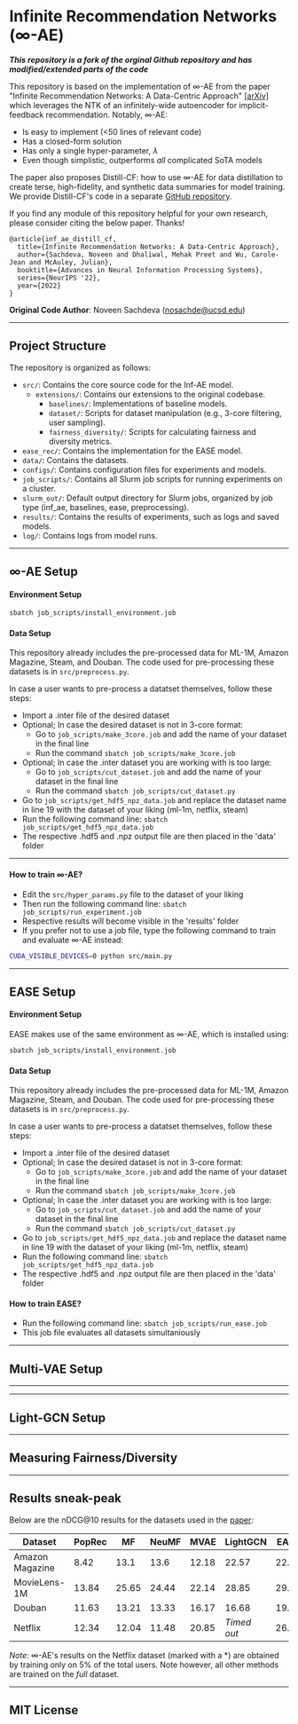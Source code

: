 # Infinite Recommendation Networks (∞-AE)

***This repository is a fork of the orginal Github repository and has modified/extended parts of the code***

This repository is based on the implementation of ∞-AE from the paper "Infinite Recommendation Networks: A Data-Centric Approach" [[arXiv]](https://arxiv.org/abs/2206.02626) which leverages the NTK of an infinitely-wide autoencoder for implicit-feedback recommendation. Notably, ∞-AE:

- Is easy to implement (<50 lines of relevant code)
- Has a closed-form solution
- Has only a single hyper-parameter, $\lambda$
- Even though simplistic, outperforms *all* complicated SoTA models

The paper also proposes Distill-CF: how to use ∞-AE for data distillation to create terse, high-fidelity, and synthetic data summaries for model training. We provide Distill-CF's code in a separate [GitHub repository](https://github.com/noveens/distill_cf).

If you find any module of this repository helpful for your own research, please consider citing the below paper. Thanks!

```
@article{inf_ae_distill_cf,
  title={Infinite Recommendation Networks: A Data-Centric Approach},
  author={Sachdeva, Noveen and Dhaliwal, Mehak Preet and Wu, Carole-Jean and McAuley, Julian},
  booktitle={Advances in Neural Information Processing Systems},
  series={NeurIPS '22},
  year={2022}
}
```

**Original Code Author**: Noveen Sachdeva (nosachde@ucsd.edu)

---

## Project Structure

The repository is organized as follows:

- `src/`: Contains the core source code for the Inf-AE model.
  - `extensions/`: Contains our extensions to the original codebase.
    - `baselines/`: Implementations of baseline models.
    - `dataset/`: Scripts for dataset manipulation (e.g., 3-core filtering, user sampling).
    - `fairness_diversity/`: Scripts for calculating fairness and diversity metrics.
- `ease_rec/`: Contains the implementation for the EASE model.
- `data/`: Contains the datasets.
- `configs/`: Contains configuration files for experiments and models.
- `job_scripts/`: Contains all Slurm job scripts for running experiments on a cluster.
- `slurm_out/`: Default output directory for Slurm jobs, organized by job type (inf_ae, baselines, ease, preprocessing).
- `results/`: Contains the results of experiments, such as logs and saved models.
- `log/`: Contains logs from model runs.

---

## ∞-AE Setup

#### Environment Setup

```bash
sbatch job_scripts/install_environment.job
```

#### Data Setup

This repository already includes the pre-processed data for ML-1M, Amazon Magazine, Steam, and Douban. The code used for pre-processing these datasets is in `src/preprocess.py`.

In case a user wants to pre-process a datatset themselves, follow these steps:
- Import a .inter file of the desired dataset
- Optional; In case the desired dataset is not in 3-core format:
    - Go to `job_scripts/make_3core.job` and add the name of your dataset in the final line
    - Run the command `sbatch job_scripts/make_3core.job`
- Optional; In case the .inter dataset you are working with is too large:
    - Go to `job_scripts/cut_dataset.job` and add the name of your dataset in the final line
    - Run the command `sbatch job_scripts/cut_dataset.py`
- Go to `job_scripts/get_hdf5_npz_data.job` and replace the dataset name in line 19 with the dataset of your liking (ml-1m, netflix, steam)
- Run the following command line: `sbatch job_scripts/get_hdf5_npz_data.job`
- The respective .hdf5 and .npz output file are then placed in the 'data' folder

---

#### How to train ∞-AE?

- Edit the `src/hyper_params.py` file to the dataset of your liking
- Then run the following command line: `sbatch job_scripts/run_experiment.job`
- Respective results will become visible in the 'results' folder
- If you prefer not to use a job file, type the following command to train and evaluate ∞-AE instead:

```bash
CUDA_VISIBLE_DEVICES=0 python src/main.py
```

---

## EASE Setup

#### Environment Setup

EASE makes use of the same environment as ∞-AE, which is installed using: 

```bash
sbatch job_scripts/install_environment.job
```


#### Data Setup

This repository already includes the pre-processed data for ML-1M, Amazon Magazine, Steam, and Douban. The code used for pre-processing these datasets is in `src/preprocess.py`.

In case a user wants to pre-process a datatset themselves, follow these steps:
- Import a .inter file of the desired dataset
- Optional; In case the desired dataset is not in 3-core format:
    - Go to `job_scripts/make_3core.job` and add the name of your dataset in the final line
    - Run the command `sbatch job_scripts/make_3core.job`
- Optional; In case the .inter dataset you are working with is too large:
    - Go to `job_scripts/cut_dataset.job` and add the name of your dataset in the final line
    - Run the command `sbatch job_scripts/cut_dataset.py`
- Go to `job_scripts/get_hdf5_npz_data.job` and replace the dataset name in line 19 with the dataset of your liking (ml-1m, netflix, steam)
- Run the following command line: `sbatch job_scripts/get_hdf5_npz_data.job`
- The respective .hdf5 and .npz output file are then placed in the 'data' folder

#### How to train EASE?

- Run the following command line: `sbatch job_scripts/run_ease.job`
- This job file evaluates all datasets simultaniously

---

## Multi-VAE Setup

---

---

## Light-GCN Setup

---

## Measuring Fairness/Diversity

---

## Results sneak-peak

Below are the nDCG@10 results for the datasets used in the [paper](https://arxiv.org/abs/2206.02626):

| Dataset         | PopRec | MF    | NeuMF | MVAE  | LightGCN    | EASE  | ∞-AE      |
| ----------------- | -------- | ------- | ------- | ------- | ------------- | ------- | ------------ |
| Amazon Magazine | 8.42   | 13.1  | 13.6  | 12.18 | 22.57       | 22.84 | **23.06**  |
| MovieLens-1M    | 13.84  | 25.65 | 24.44 | 22.14 | 28.85       | 29.88 | **32.82**  |
| Douban          | 11.63  | 13.21 | 13.33 | 16.17 | 16.68       | 19.48 | **24.94**  |
| Netflix         | 12.34  | 12.04 | 11.48 | 20.85 | *Timed out* | 26.83 | **30.59*** |

*Note*: ∞-AE's results on the Netflix dataset (marked with a *) are obtained by training only on 5% of the total users. Note however, all other methods are trained on the *full* dataset.

---

## MIT License
